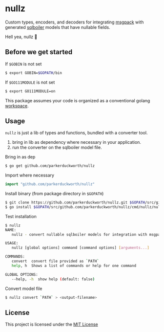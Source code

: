 # nullz

Custom types, encoders, and decoders for integrating [msgpack](https://github.com/vmihailenco/msgpack) with generated [sqlboiler](https://github.com/volatiletech/sqlboiler) models that have nullable fields.

Hell yea, nullz :metal:


## Before we get started

If `$GOBIN` is not set
```bash
$ export GOBIN=$GOPATH/bin
```

If `$GO111MODULE` is not set
```bash
$ export GO111MODULE=on
```

This package assumes your code is organized as a conventional golang [workspace](https://golang.org/doc/gopath_code.html).


## Usage

`nullz` is just a lib of types and functions, bundled with a converter tool.

1. bring in lib as dependency where necessary in your application. 
2. run the converter on the sqlboiler model file.


Bring in as dep
```bash
$ go get github.com/parkerduckworth/nullz
```

Import where necessary
```go
import "github.com/parkerduckworth/nullz"
```

Install binary (from package directory in `$GOPATH`)
```bash
$ git clone https://github.com/parkerduckworth/nullz.git $GOPATH/src/github.com/parkerduckworth/nullz
$ go install $GOPATH/src/github.com/parkerduckworth/nullz/cmd/nullz/nullz.go
```

Test installation
```bash
$ nullz
NAME:
   nullz - convert nullable sqlboiler models for integration with msgpak

USAGE:
   nullz [global options] command [command options] [arguments...]

COMMANDS:
   convert  convert file provided as `PATH`
   help, h  Shows a list of commands or help for one command

GLOBAL OPTIONS:
   --help, -h  show help (default: false)

```

Convert model file
```bash
$ nullz convert `PATH` > <output-filename>
```

## License

This project is licensed under the [MIT License](LICENSE)
